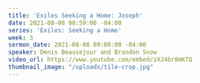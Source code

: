 ```yaml
---
title: 'Exiles Seeking a Home: Joseph'
date: 2021-08-08 08:59:00 -04:00
series: 'Exiles: Seeking a Home'
week: 3
sermon_date: 2021-08-08 09:00:00 -04:00
speaker: Denis Beausejour and Brandon Snow
video_url: https://www.youtube.com/embed/zXJ4br8mKTQ
thumbnail_image: "/uploads/tile-crop.jpg"
---
```


